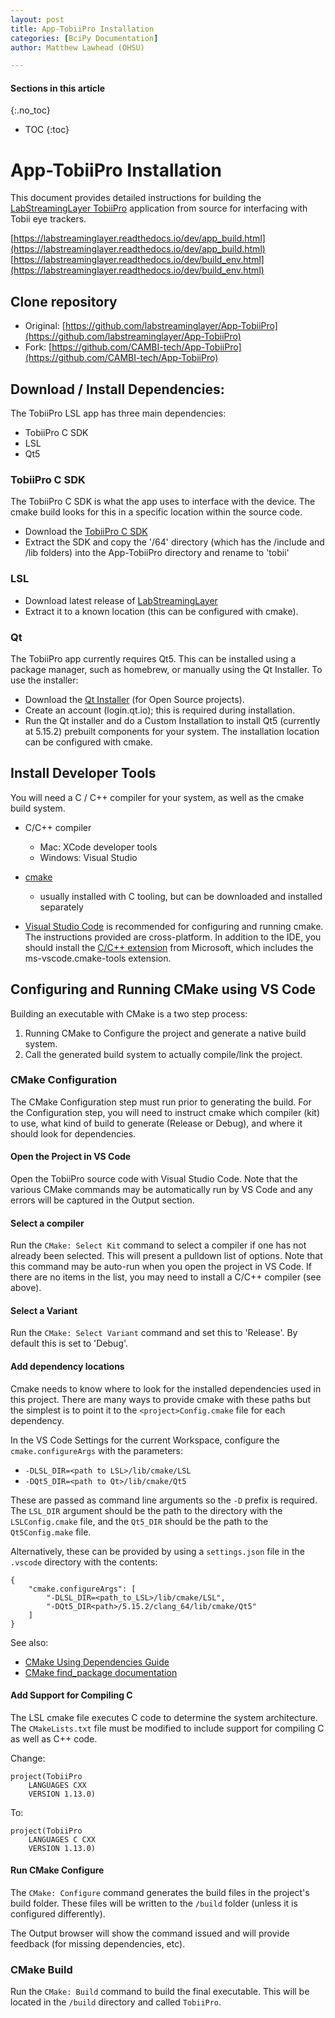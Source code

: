 ```yaml
---
layout: post
title: App-TobiiPro Installation
categories: [BciPy Documentation]
author: Matthew Lawhead (OHSU)

---
```


#### Sections in this article
{:.no_toc}
* TOC
{:toc}

# App-TobiiPro Installation

This document provides detailed instructions for building the [LabStreamingLayer TobiiPro](https://github.com/labstreaminglayer/App-TobiiPro) application from source for interfacing with Tobii eye trackers.

[https://labstreaminglayer.readthedocs.io/dev/app_build.html](https://labstreaminglayer.readthedocs.io/dev/app_build.html)
[https://labstreaminglayer.readthedocs.io/dev/build_env.html](https://labstreaminglayer.readthedocs.io/dev/build_env.html)


## Clone repository

- Original: [https://github.com/labstreaminglayer/App-TobiiPro](https://github.com/labstreaminglayer/App-TobiiPro)
- Fork: [https://github.com/CAMBI-tech/App-TobiiPro](https://github.com/CAMBI-tech/App-TobiiPro)


## Download / Install Dependencies:

The TobiiPro LSL app has three main dependencies:

- TobiiPro C SDK
- LSL
- Qt5

### TobiiPro C SDK

The TobiiPro C SDK is what the app uses to interface with the device. The cmake build looks for this in a specific location within the source code.

- Download the [TobiiPro C SDK](https://www.tobiipro.com/product-listing/tobii-pro-sdk/#Download)
- Extract the SDK and copy the '/64' directory (which has the /include and /lib folders) into the App-TobiiPro directory and rename to 'tobii'


### LSL

- Download latest release of [LabStreamingLayer](https://github.com/sccn/liblsl/releases)
- Extract it to a known location (this can be configured with cmake).

### Qt

The TobiiPro app currently requires Qt5. This can be installed using a package manager, such as homebrew, or manually using the Qt Installer. To use the installer:

- Download the [Qt Installer](https://www.qt.io/download-qt-installer) (for Open Source projects).
- Create an account (login.qt.io); this is required during installation.
- Run the Qt installer and do a Custom Installation to install Qt5 (currently at 5.15.2) prebuilt components for your system. The installation location can be configured with cmake.


## Install Developer Tools

You will need a C / C++ compiler for your system, as well as the cmake build system.

- C/C++ compiler
    - Mac: XCode developer tools
    - Windows: Visual Studio
- [cmake](https://cmake.org)
    - usually installed with C tooling, but can be downloaded and installed separately

- [Visual Studio Code](https://code.visualstudio.com) is recommended for configuring and running cmake. The instructions provided are cross-platform. In addition to the IDE, you should install the [C/C++ extension](https://marketplace.visualstudio.com/items?itemName=ms-vscode.cpptools-extension-pack) from Microsoft, which includes the ms-vscode.cmake-tools extension.


## Configuring and Running CMake using VS Code

Building an executable with CMake is a two step process:

1. Running CMake to Configure the project and generate a native build system.
2. Call the generated build system to actually compile/link the project.

### CMake Configuration

The CMake Configuration step must run prior to generating the build. For the Configuration step, you will need to instruct cmake which compiler (kit) to use, what kind of build to generate (Release or Debug), and where it should look for dependencies.

#### Open the Project in VS Code

Open the TobiiPro source code with Visual Studio Code. Note that the various CMake commands may be automatically run by VS Code and any errors will be captured in the Output section.

#### Select a compiler

Run the `CMake: Select Kit` command to select a compiler if one has not already been selected. This will present a pulldown list of options. Note that this command may be auto-run when you open the project in VS Code. If there are no items in the list, you may need to install a C/C++ compiler (see above).


#### Select a Variant

Run the `CMake: Select Variant` command and set this to 'Release'. By default this is set to 'Debug'.

#### Add dependency locations

Cmake needs to know where to look for the installed dependencies used in this project. There are many ways to provide cmake with these paths but the simplest is to point it to the `<project>Config.cmake` file for each dependency.

In the VS Code Settings for the current Workspace, configure the `cmake.configureArgs` with the parameters:
  - `-DLSL_DIR=<path to LSL>/lib/cmake/LSL`
  - `-DQt5_DIR=<path to Qt>/lib/cmake/Qt5`

These are passed as command line arguments so the `-D` prefix is required. The `LSL_DIR` argument should be the path to the directory with the `LSLConfig.cmake` file, and the `Qt5_DIR` should be the path to the `Qt5Config.make` file.

Alternatively, these can be provided by using a `settings.json` file in the `.vscode` directory with the contents:

    {
        "cmake.configureArgs": [
            "-DLSL_DIR=<path_to_LSL>/lib/cmake/LSL",
            "-DQt5_DIR<path>/5.15.2/clang_64/lib/cmake/Qt5"
        ]
    }

See also:
- [CMake Using Dependencies Guide](https://cmake.org/cmake/help/latest/guide/using-dependencies/index.html#guide:Using%20Dependencies%20Guide)
- [CMake find_package documentation](https://cmake.org/cmake/help/latest/command/find_package.html#command:find_package)

#### Add Support for Compiling C

The LSL cmake file executes C code to determine the system architecture. The `CMakeLists.txt` file must be modified to include support for compiling C as well as C++ code.

Change:

    project(TobiiPro
    	LANGUAGES CXX
    	VERSION 1.13.0)

To:

    project(TobiiPro
    	LANGUAGES C CXX
    	VERSION 1.13.0)


#### Run CMake Configure

The `CMake: Configure` command generates the build files in the project's build folder. These files will be written to the `/build` folder (unless it is configured differently).

The Output browser will show the command issued and will provide feedback (for missing dependencies, etc).


### CMake Build

Run the `CMake: Build` command to build the final executable. This will be located in the `/build` directory and called `TobiiPro`.

